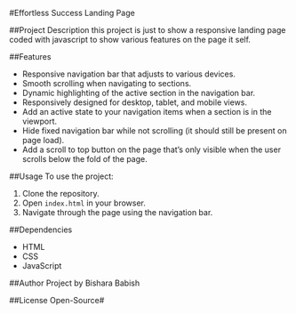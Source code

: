 #Effortless Success Landing Page

##Project Description
this project is just to show a responsive landing page coded with javascript to show various features on the page it self.

##Features
- Responsive navigation bar that adjusts to various devices.
- Smooth scrolling when navigating to sections.
- Dynamic highlighting of the active section in the navigation bar.
- Responsively designed for desktop, tablet, and mobile views.
- Add an active state to your navigation items when a section is in the viewport.
- Hide fixed navigation bar while not scrolling (it should still be present on page load).
- Add a scroll to top button on the page that’s only visible when the user scrolls below the fold of the page.

##Usage
To use the project:
1. Clone the repository.
2. Open `index.html` in your browser.
3. Navigate through the page using the navigation bar.

##Dependencies
- HTML
- CSS
- JavaScript

##Author
Project by Bishara Babish

##License
Open-Source#   
 

 
 
